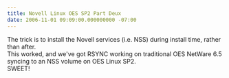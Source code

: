 ```yaml
---
title: Novell Linux OES SP2 Part Deux
date: 2006-11-01 09:09:00.000000000 -07:00
---
```

The trick is to install the Novell services (i.e. NSS) during install time, rather than after.<br />This worked, and we've got RSYNC working on traditional OES NetWare 6.5 syncing to an NSS volume on OES Linux SP2.<br />SWEET!
